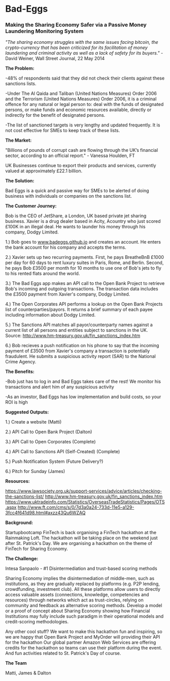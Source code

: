 # Bad-Eggs
<h3>Making the Sharing Economy Safer via a Passive Money Laundering Monitoring System</h3>

<i>"The sharing economy struggles with the same issues facing bitcoin, the crypto-currency that has been criticized for its facilitation of money laundering and criminal activity as well as a lack of safety for its buyers."</i> - David Weiner, Wall Street Journal, 22 May 2014

<b>The Problem:</b>

-48% of respondents said that they did not check their clients against these sanctions lists. 

-Under The Al Qaida and Taliban (United Nations Measures) Order 2006 and the Terrorism (United Nations Measures) Order 2006, 
it is a criminal offence for any natural or legal person to:  deal with the funds of designated persons, or make funds and economic resources available, directly or indirectly for the benefit of designated persons.

-The list of sanctioned targets is very lengthy and updated frequently. It is not cost effective for SMEs to keep track of these lists.

<b> The Market:</b>

"Billions of pounds of corrupt cash are flowing through the UK’s financial sector, according to an official report." - Vanessa Houlden, FT

UK Businesses continue to export their products and services, currently valued at approximately £22.1 billion.

<b>The Solution:</b> 

Bad Eggs is a quick and passive way for SMEs to be alerted of doing business with individuals or companies on the sanctions list.

<b>The Customer Journey:</b> 

Bob is the CEO of JetShare, a London, UK based private jet sharing business.  Xavier is a drug dealer based in Acity, Acountry who just scored £100K in an illegal deal. He wants to launder his money through his company, Dodgy Limited.

1.) Bob goes to www.badeggs.github.io and creates an account. He enters the bank account for his company and accepts the terms. 

2.) Xavier sets up two recurring payments. First, he pays BreatheBnB £1000 per day for 60 days to rent luxury suites in Paris, Rome, and Berlin. Second, he pays Bob £3500 per month for 10 months to use one of Bob's jets to fly to his rented flats around the world. 

3.) The Bad Eggs app makes an API call to the Open Bank Project to retrieve Bob's incoming and outgoing transactions.  The transaction data includes the £3500 payment from Xavier's company, Dodgy Limited.

4.) The Open Corporates API performs a lookup on the Open Bank Projects list of counterparties/payors. It returns a brief summary of each payee including information about Dodgy Limited.

5.) The Sanctions API matches all payor/counterparty names against a current list of all persons and entities subject to sanctions in the UK. Source: http://www.hm-treasury.gov.uk/fin_sanctions_index.htm

6.) Bob recieves a push notification on his phone to say that the incoming payment of £3500 from Xavier's company a transaction is potentially fraudulent.  He submits a suspicious activity report (SAR) to the National Crime Agency. 

<b>The Benefits:</b>

-Bob just has to log in and Bad Eggs takes care of the rest! We monitor his transactions and alert him of any suspicious activity

-As an investor, Bad Eggs has low implementation and build costs, so your ROI is high


<b>Suggested Outputs:</b>

1.) Create a website (Matti)

2.) API Call to Open Bank Project (Dalton)

3.) API Call to Open Corporates (Complete)

4.) API Call to Sanctions API (Self-Created) (Complete)

5.) Push Notification System (Future Delivery?)

6.) Pitch for Sunday (James)

<b>Resources:</b> 

https://www.lawsociety.org.uk/support-services/advice/articles/checking-the-sanctions-list/
http://www.hm-treasury.gov.uk/fin_sanctions_index.htm
https://www.uktradeinfo.com/Statistics/OverseasTradeStatistics/Pages/OTS.aspx
http://www.ft.com/cms/s/0/7d3a0a24-733d-11e5-a129-3fcc4f641d98.html#axzz43Qu6WZAQ

<b>Background:</b>

Startupbootcamp FinTech is back organising a FinTech hackathon at the Rainmaking Loft. The hackathon will be taking place on the weekend just after St. Patrick's Day. We are organising a hackathon on the theme of FinTech for Sharing Economy. 

<b>The Challenge:</b>

Intesa Sanpaolo - #1 Disintermediation and trust-based scoring methods

Sharing Economy implies the disintermediation of middle-men, such as institutions, as they are gradually replaced by platforms (e.g. P2P lending, crowdfunding, investment club). All these platforms allow users to directly access valuable assets (connections, knowledge, competencies and resources) through networks which act as trust-circles, relying on community and feedback as alternative scoring methods. Develop a model or a proof of concept about Sharing Economy showing how Financial Institutions may fully include such paradigm in their operational models and credit-scoring methodologies.

Any other cool stuff? 
We want to make this hackathon fun and inspiring, so we are happy that Open Bank Project and MyOrder will providing their API for the hackathon  Our global partner Amazon Web Services are offering credits for the hackathon so teams can use their platform during the event. And fun activities related to St. Patrick's Day of course.

<b>The Team</b>

Matti, James & Dalton
